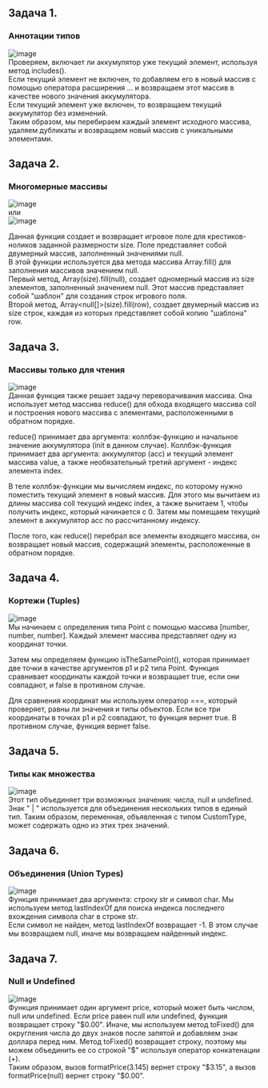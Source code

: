 ## Задача 1.   
### Аннотации типов  
![image](https://user-images.githubusercontent.com/113675674/230895648-b85e7bd6-b35c-40e4-973a-2623bb9a25cf.png)  
Проверяем, включает ли аккумулятор уже текущий элемент, используя метод includes().  
Если текущий элемент не включен, то добавляем его в новый массив с помощью оператора расширения ... и возвращаем этот массив в качестве нового значения аккумулятора.  
Если текущий элемент уже включен, то возвращаем текущий аккумулятор без изменений.  
Таким образом, мы перебираем каждый элемент исходного массива, удаляем дубликаты и возвращаем новый массив с уникальными элементами.  


## Задача 2.   
### Многомерные массивы  

![image](https://user-images.githubusercontent.com/113675674/230897020-46217b4d-8bab-46ef-a532-5f5f6c472463.png)  
или  
![image](https://user-images.githubusercontent.com/113675674/230897074-a315f80a-1a0a-4d94-ae01-7752af791c87.png)  

Данная функция создает и возвращает игровое поле для крестиков-ноликов заданной размерности size. Поле представляет собой двумерный массив, заполненный значениями null.  
В этой функции используется два метода массива Array.fill() для заполнения массивов значением null.  
Первый метод, Array<null>(size).fill(null), создает одномерный массив из size элементов, заполненный значением null. Этот массив представляет собой "шаблон" для создания строк игрового поля.  
Второй метод, Array<null[]>(size).fill(row), создает двумерный массив из size строк, каждая из которых представляет собой копию "шаблона" row.  


## Задача 3.   
### Массивы только для чтения  
![image](https://user-images.githubusercontent.com/113675674/231138258-6429ca00-e3ce-4330-8421-77242131bf8f.png)  
Данная функция также решает задачу переворачивания массива. Она использует метод массива reduce() для обхода входящего массива coll и построения нового массива с элементами, расположенными в обратном порядке.  

reduce() принимает два аргумента: коллбэк-функцию и начальное значение аккумулятора (init в данном случае). Коллбэк-функция принимает два аргумента: аккумулятор (acc) и текущий элемент массива value, а также необязательный третий аргумент - индекс элемента index.  

В теле коллбэк-функции мы вычисляем индекс, по которому нужно поместить текущий элемент в новый массив. Для этого мы вычитаем из длины массива coll текущий индекс index, а также вычитаем 1, чтобы получить индекс, который начинается с 0. Затем мы помещаем текущий элемент в аккумулятор acc по рассчитанному индексу.  

После того, как reduce() перебрал все элементы входящего массива, он возвращает новый массив, содержащий элементы, расположенные в обратном порядке.   

  
  
## Задача 4.   
### Кортежи (Tuples)  
![image](https://user-images.githubusercontent.com/113675674/231143945-9253623c-8ed8-412f-834d-68922e3e2f05.png)  
Мы начинаем с определения типа Point с помощью массива [number, number, number]. Каждый элемент массива представляет одну из координат точки.  

Затем мы определяем функцию isTheSamePoint(), которая принимает две точки в качестве аргументов p1 и p2 типа Point. Функция сравнивает координаты каждой точки и возвращает true, если они совпадают, и false в противном случае.  

Для сравнения координат мы используем оператор ===, который проверяет, равны ли значения и типы объектов. Если все три координаты в точках p1 и p2 совпадают, то функция вернет true. В противном случае, функция вернет false.    
  
  
## Задача 5.   
### Типы как множества  
![image](https://user-images.githubusercontent.com/113675674/231432632-df374200-18f4-4708-bc24-4766e80f44c1.png)   
Этот тип объединяет три возможных значения: числа, null и undefined. Знак " | " используется для объединения нескольких типов в единый тип. Таким образом, переменная, объявленная с типом CustomType, может содержать одно из этих трех значений.  

  
## Задача 6.   
### Объединения (Union Types)  
![image](https://user-images.githubusercontent.com/113675674/231435053-a48c82d1-6b87-4024-8c17-44626503cbaa.png)  
Функция принимает два аргумента: строку str и символ char. Мы используем метод lastIndexOf для поиска индекса последнего вхождения символа char в строке str.     
Если символ не найден, метод lastIndexOf возвращает -1. В этом случае мы возвращаем null, иначе мы возвращаем найденный индекс.  

## Задача 7.   
### Null и Undefined  
![image](https://user-images.githubusercontent.com/113675674/231437017-4a3acceb-f347-418e-bb9a-52521ad84044.png)  
Функция принимает один аргумент price, который может быть числом, null или undefined. Если price равен null или undefined, функция возвращает строку "$0.00". Иначе, мы используем метод toFixed() для округления числа до двух знаков после запятой и добавляем знак доллара перед ним.  
Метод toFixed() возвращает строку, поэтому мы можем объединить ее со строкой "$" используя оператор конкатенации (+).  
Таким образом, вызов formatPrice(3.145) вернет строку "$3.15", а вызов formatPrice(null) вернет строку "$0.00".  
